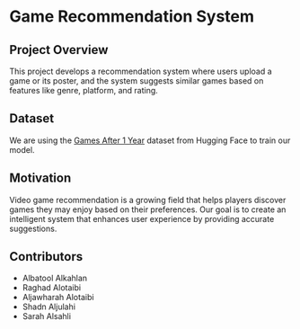 # Game Recommendation System  

## Project Overview  
This project develops a recommendation system where users upload a game or its poster, and the system suggests similar games based on features like genre, platform, and rating.  

## Dataset  
We are using the [Games After 1 Year](https://huggingface.co/datasets/wiliamlee/games_after_1_years) dataset from Hugging Face to train our model.  

## Motivation  
Video game recommendation is a growing field that helps players discover games they may enjoy based on their preferences. Our goal is to create an intelligent system that enhances user experience by providing accurate suggestions.  

## Contributors  
- Albatool Alkahlan  
- Raghad Alotaibi  
- Aljawharah Alotaibi  
- Shadn Aljulahi  
- Sarah Alsahli  
